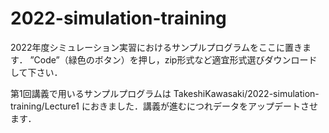 # 2022-simulation-training
2022年度シミュレーション実習におけるサンプルプログラムをここに置きます．
”Code”（緑色のボタン）を押し，zip形式など適宜形式選びダウンロードして下さい．

第1回講義で用いるサンプルプログラムは
TakeshiKawasaki/2022-simulation-training/Lecture1
におきました．講義が進むにつれデータをアップデートさせます．
